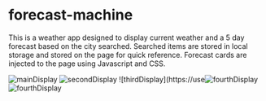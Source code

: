 # forecast-machine

This is a weather app designed to display current weather and a 5 day forecast based on the city searched.
Searched items are stored in local storage and stored on the page for quick reference.
Forecast cards are injected to the page using Javascript and CSS.


![mainDisplay](https://user-images.githubusercontent.com/114010089/205792095-5d2f328e-27e1-4d88-a5c3-3e783209da8e.png)
![secondDisplay](https://user-images.githubusercontent.com/114010089/205792114-d878186c-5111-41db-bb27-7cf872930a08.png)
![thirdDisplay](https://use![fourthDisplay](https://user-images.githubusercontent.com/114010089/205792127-ff34c0c9-9751-43c4-9824-510fe33a0275.png)
![fourthDisplay](https://user-images.githubusercontent.com/114010089/205792166-9f35b5f9-1c68-432d-b7dc-a27249bc8423.png)

